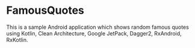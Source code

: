 # FamousQuotes
This is a sample Android application which shows random famous quotes using Kotlin, Clean Architecture, Google JetPack, Dagger2, RxAndroid, RxKotlin.
